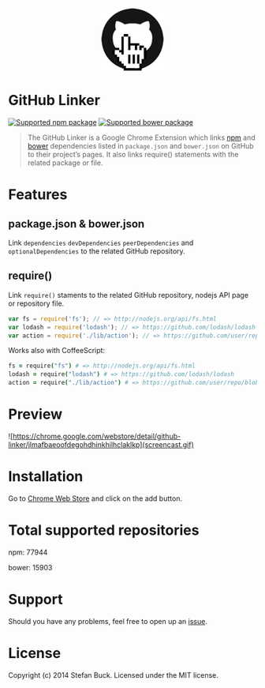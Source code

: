 <p align="center">
  <a href="#"><img src="app/images/icon-128.png"/></a>
</p>

# GitHub Linker

[![Supported npm package][npm-image]][npm-url] [![Supported bower package][bower-image]][bower-url]

> The GitHub Linker is a Google Chrome Extension which links [npm](http://npmjs.org) and [bower](http://bower.io) dependencies listed in `package.json` and `bower.json` on GitHub to their project’s pages. It also links require() statements with the related package or file.



# Features

## package.json & bower.json
Link `dependencies` `devDependencies` `peerDependencies` and `optionalDependencies` to the related GitHub repository.

## require()
Link `require()` staments to the related GitHub repository, nodejs API page or repository file.

```js
var fs = require('fs');	// => http://nodejs.org/api/fs.html
var lodash = require('lodash'); // => https://github.com/lodash/lodash
var action = require('./lib/action'); // => https://github.com/user/repo/blob/master/lib/action.js
```

Works also with CoffeeScript:
```coffee
fs = require("fs") # => http://nodejs.org/api/fs.html
lodash = require("lodash") # => https://github.com/lodash/lodash
action = require("./lib/action") # => https://github.com/user/repo/blob/master/lib/action.coffee
```


# Preview

![https://chrome.google.com/webstore/detail/github-linker/jlmafbaeoofdegohdhinkhilhclaklkp](screencast.gif)



# Installation

Go to [Chrome Web Store](https://chrome.google.com/webstore/detail/github-linker/jlmafbaeoofdegohdhinkhilhclaklkp) and click on the add button.



# Total supported repositories

npm: 77944

bower: 15903



# Support
Should you have any problems, feel free to open up an [issue](https://github.com/stefanbuck/github-linker/issues).



# License

Copyright (c) 2014 Stefan Buck. Licensed under the MIT license.

[npm-url]: https://npmjs.org/
[npm-image]: http://img.shields.io/badge/npm-77944-green.svg
[bower-url]: https://bower.io/
[bower-image]: http://img.shields.io/badge/bower-15903-green.svg
